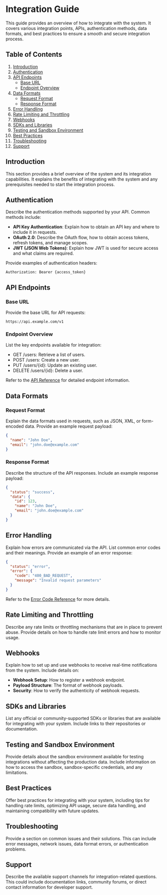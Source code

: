 # Integration Guide

This guide provides an overview of how to integrate with the system. It covers various integration points, APIs, authentication methods, data formats, and best practices to ensure a smooth and secure integration process.

## Table of Contents

1. [Introduction](#introduction)
2. [Authentication](#authentication)
3. [API Endpoints](#api-endpoints)
   - [Base URL](#base-url)
   - [Endpoint Overview](#endpoint-overview)
4. [Data Formats](#data-formats)
   - [Request Format](#request-format)
   - [Response Format](#response-format)
5. [Error Handling](#error-handling)
6. [Rate Limiting and Throttling](#rate-limiting-and-throttling)
7. [Webhooks](#webhooks)
8. [SDKs and Libraries](#sdks-and-libraries)
9. [Testing and Sandbox Environment](#testing-and-sandbox-environment)
10. [Best Practices](#best-practices)
11. [Troubleshooting](#troubleshooting)
12. [Support](#support)

## Introduction

This section provides a brief overview of the system and its integration capabilities. It explains the benefits of integrating with the system and any prerequisites needed to start the integration process.

## Authentication

Describe the authentication methods supported by your API. Common methods include:

- **API Key Authentication**: Explain how to obtain an API key and where to include it in requests.
- **OAuth 2.0**: Describe the OAuth flow, how to obtain access tokens, refresh tokens, and manage scopes.
- **JWT (JSON Web Tokens)**: Explain how JWT is used for secure access and what claims are required.

Provide examples of authentication headers:

```http
Authorization: Bearer {access_token}
```

## API Endpoints

### Base URL

Provide the base URL for API requests:

```
https://api.example.com/v1
```

### Endpoint Overview

List the key endpoints available for integration:

- GET /users: Retrieve a list of users.
- POST /users: Create a new user.
- PUT /users/{id}: Update an existing user.
- DELETE /users/{id}: Delete a user.

Refer to the [API Reference](api-reference.md) for detailed endpoint information.

## Data Formats

### Request Format

Explain the data formats used in requests, such as JSON, XML, or form-encoded data. Provide an example request payload:

```json
{
  "name": "John Doe",
  "email": "john.doe@example.com"
}
```

### Response Format

Describe the structure of the API responses. Include an example response payload:

```json
{
  "status": "success",
  "data": {
    "id": 123,
    "name": "John Doe",
    "email": "john.doe@example.com"
  }
}
```

## Error Handling

Explain how errors are communicated via the API. List common error codes and their meanings. Provide an example of an error response:

```json
{
  "status": "error",
  "error": {
    "code": "400_BAD_REQUEST",
    "message": "Invalid request parameters"
  }
}
```

Refer to the [Error Code Reference](error-codes.md) for more details.

## Rate Limiting and Throttling

Describe any rate limits or throttling mechanisms that are in place to prevent abuse. Provide details on how to handle rate limit errors and how to monitor usage.

## Webhooks

Explain how to set up and use webhooks to receive real-time notifications from the system. Include details on:

- **Webhook Setup**: How to register a webhook endpoint.
- **Payload Structure**: The format of webhook payloads.
- **Security**: How to verify the authenticity of webhook requests.

## SDKs and Libraries

List any official or community-supported SDKs or libraries that are available for integrating with your system. Include links to their repositories or documentation.

## Testing and Sandbox Environment

Provide details about the sandbox environment available for testing integrations without affecting the production data. Include information on how to access the sandbox, sandbox-specific credentials, and any limitations.

## Best Practices

Offer best practices for integrating with your system, including tips for handling rate limits, optimizing API usage, secure data handling, and maintaining compatibility with future updates.

## Troubleshooting

Provide a section on common issues and their solutions. This can include error messages, network issues, data format errors, or authentication problems.

## Support

Describe the available support channels for integration-related questions. This could include documentation links, community forums, or direct contact information for developer support.
